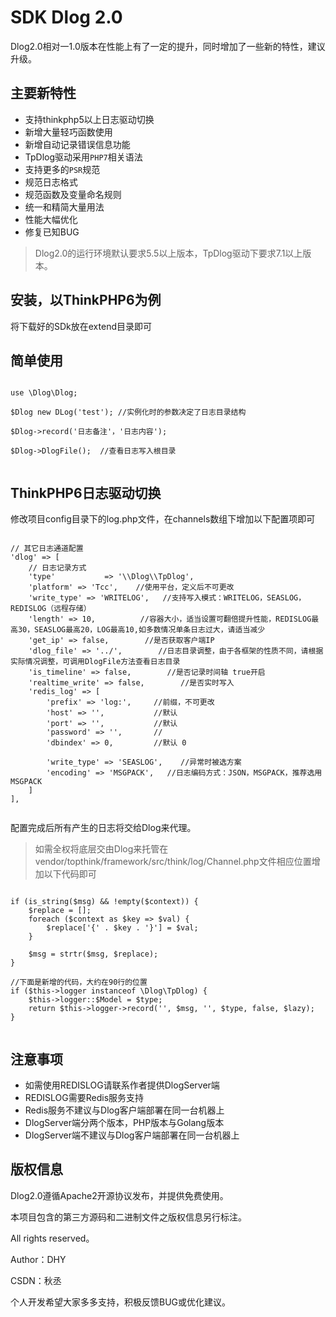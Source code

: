 SDK Dlog 2.0
===============

Dlog2.0相对一1.0版本在性能上有了一定的提升，同时增加了一些新的特性，建议升级。

## 主要新特性

* 支持thinkphp5以上日志驱动切换
* 新增大量轻巧函数使用
* 新增自动记录错误信息功能
* TpDlog驱动采用`PHP7`相关语法
* 支持更多的`PSR`规范
* 规范日志格式
* 规范函数及变量命名规则
* 统一和精简大量用法
* 性能大幅优化
* 修复已知BUG


> Dlog2.0的运行环境默认要求5.5以上版本，TpDlog驱动下要求7.1以上版本。

## 安装，以ThinkPHP6为例
将下载好的SDk放在extend目录即可


## 简单使用
~~~

use \Dlog\Dlog;

$Dlog new DLog('test'); //实例化时的参数决定了日志目录结构

$Dlog->record('日志备注'，'日志内容');

$Dlog->DlogFile();  //查看日志写入根目录
    
~~~

## ThinkPHP6日志驱动切换
修改项目config目录下的log.php文件，在channels数组下增加以下配置项即可
~~~

// 其它日志通道配置
'dlog' => [
    // 日志记录方式
    'type'           => '\\Dlog\\TpDlog',
    'platform' => 'Tcc',    //使用平台，定义后不可更改
    'write_type' => 'WRITELOG',   //支持写入模式：WRITELOG，SEASLOG，REDISLOG（远程存储）
    'length' => 10,          //容器大小，适当设置可翻倍提升性能，REDISLOG最高30，SEASLOG最高20，LOG最高10,如多数情况单条日志过大，请适当减少
    'get_ip' => false,        //是否获取客户端IP
    'dlog_file' => '../',        //日志目录调整，由于各框架的性质不同，请根据实际情况调整，可调用DlogFile方法查看日志目录
    'is_timeline' => false,        //是否记录时间轴 true开启
    'realtime_write' => false,        //是否实时写入
    'redis_log' => [
        'prefix' => 'log:',     //前缀，不可更改
        'host' => '',           //默认
        'port' => '',           //默认
        'password' => '',       //
        'dbindex' => 0,         //默认 0

        'write_type' => 'SEASLOG',    //异常时被选方案
        'encoding' => 'MSGPACK',   //日志编码方式：JSON，MSGPACK，推荐选用MSGPACK
    ]
],
        
~~~
配置完成后所有产生的日志将交给Dlog来代理。
> 如需全权将底层交由Dlog来托管在vendor/topthink/framework/src/think/log/Channel.php文件相应位置增加以下代码即可

~~~

if (is_string($msg) && !empty($context)) {
    $replace = [];
    foreach ($context as $key => $val) {
        $replace['{' . $key . '}'] = $val;
    }

    $msg = strtr($msg, $replace);
}

//下面是新增的代码，大约在90行的位置
if ($this->logger instanceof \Dlog\TpDlog) {
    $this->logger::$Model = $type;
    return $this->logger->record('', $msg, '', $type, false, $lazy);
}
    
~~~


## 注意事项

* 如需使用REDISLOG请联系作者提供DlogServer端
* REDISLOG需要Redis服务支持
* Redis服务不建议与Dlog客户端部署在同一台机器上
* DlogServer端分两个版本，PHP版本与Golang版本
* DlogServer端不建议与Dlog客户端部署在同一台机器上


## 版权信息

Dlog2.0遵循Apache2开源协议发布，并提供免费使用。

本项目包含的第三方源码和二进制文件之版权信息另行标注。

All rights reserved。

Author：DHY

CSDN：秋丞

个人开发希望大家多多支持，积极反馈BUG或优化建议。
